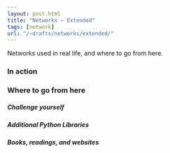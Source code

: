 ```yaml
---
layout: post.html
title: "Networks – Extended"
tags: [network]
url: "/~drafts/networks/extended/"
---
```


Networks used in real life, and where to go from here.

### In action

### Where to go from here

##### Challenge yourself

##### Additional Python Libraries

##### Books, readings, and websites